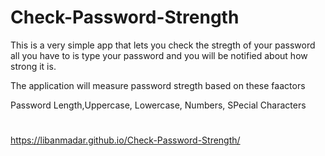 # Check-Password-Strength
This is a very simple app that lets you check the stregth of your password
all you have to is type your password and you will be notified about how strong it is.

The application will measure password stregth based on these faactors

Password Length,Uppercase, Lowercase, Numbers, SPecial Characters
#
https://libanmadar.github.io/Check-Password-Strength/
